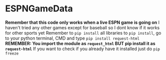 # ESPNGameData
**Remember that this code only works when a live ESPN game is going on**
I haven't tried any other games except for baseball so I dont know if it works for other sports yet
Remember to `pip install` all libraries
to `pip install`, go to your python terminal, CMD and type `pip install request-html`
**REMEMBER: You import the module as `request_html` BUT pip install it as `request-html`**
If you want to check if you already  have it installed just do `pip freeze`
